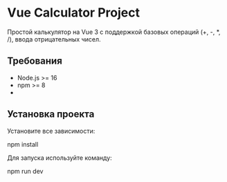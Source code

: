 # Vue Calculator Project
Простой калькулятор на Vue 3 с поддержкой базовых операций (+, -, *, /), ввода отрицательных чисел.

## Требования
- Node.js >= 16
- npm >= 8
- 
## Установка проекта
Установите все зависимости:

npm install

Для запуска используйте команду:

npm run dev
